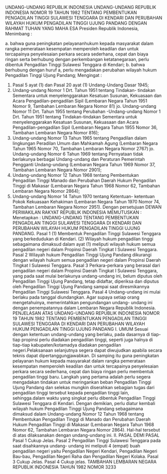  UNDANG-UNDANG REPUBLIK INDONESIA UNDANG-UNDANG REPUBLIK INDONESIA NOMOR 19 TAHUN 1982 TENTANG PEMBENTUKAN PENGADILAN TINGGI SULAWESI TENGGARA DI KENDARI DAN PERUBAHAN WILAYAH HUKUM PENGADILAN TINGGI UJUNG PANDANG
DENGAN RAHMAT TUHAN YANG MAHA ESA Presiden Republik Indonesia,
Menimbang :

a. bahwa guna peningkatan pelayananhukum kepada masyarakat dalam rangka pemerataan kesempatan memperoleh keadilan dan untuk tercapainya penyelesaian perkara secara sederhana, cepat dan biaya ringan serta berhubung dengan perkembangan ketatanegaraan, perlu dibentuk Pengadilan Tinggi Sulawesi Tenggara di Kendari;
b. bahwa berhubung dengan huruf a, perlu mengadakan perubahan wilayah hukum Pengadilan Tinggi Ujung Pandang;
Mengingat :

1. Pasal 5 ayat (1) dan Pasal 20 ayat (1) Undang-Undang Dasar 1945;
2. Undang-undang Nomor 1 Drt. Tahun 1951 tentang Tindakan- tindakan Sementara untuk menyelenggarakan Kesatuan Susunan, Kekuasaan dan Acara Pengadilan-pengadilan Sipil (Lembaran Negara Tahun 1951 Nomor 9, Tambahan Lembaran Negara Nomor 81) jo. Undang-undang Nomor 11 Drt. Tahun 1955 tentang Perubahan -Undang-undang Nomor 1 Drt. Tahun 1951 tentang Tindakan-tindakan Sementara untuk menyelenggarakan Kesatuan Susunan, Kekuasaan dan Acara Pengadilan-pengadilan Sipil (Lembaran Negara Tahun 1955 Nomor 36, Tambahan Lembaran Negara Nomor 816);
3. Undang-undang Nomor 13 Tahun 1965 tentang Pengadilan dalam lingkungan Peradilan Umum dan Mahkamah Agung (Lembaran Negara Tahun 1965 Nomor 70, Tambahan Lembaran Negara Nomor 2767) jo. Undang-undang Nomor 6 Tahun 1969 tentang Pernyataan tidak berlakunya berbagai Undang-undang dan Peraturan Pemerintah Pengganti Undang-undang (Lembaran Negara Tahun 1969 Nomor 37, Tambahan Lembaran Negara Nomor 2901);
4. Undang-undang Nomor 12 Tahun 1968 tentang Pembentukan Pengadilan Tinggi Manado dan Perubahan Daerah Hukum Pengadilan Tinggi di Makasar (Lembaran Negara Tahun 1968 Nomor 62, Tambahan Lembaran Negara Nomor 2864);
5. Undang-undang Nomor 14 Tahun 1970 tentang Ketentuan- ketentuan Pokok Kekuasaan Kehakiman (Lembaran Negara Tahun 1970 Nomor 74, Tambahan Lembaran Negara Nomor 2951). Dengan persetujuan DEWAN PERWAKILAN RAKYAT REPUBLIK INDONESIA
MEMUTUSKAN :
 Menetapkan : UNDANG-UNDANG TENTANG PEMBENTUKAN PENGADILAN TINGGI SULAWESI TENGGARA DI KENDARI DAN PERUBAHAN WILAYAH HUKUM PENGADILAN TINGGI UJUNG PANDANG.
Pasal 1
(1) Membentuk Pengadilan Tinggi Sulawesi Tenggara yang berkedudukan di Kendari.
(2) Wilayah hukum pengadilan tinggi sebagaimana dimaksud dalam ayat (1) meliputi wilayah hukum semua pengadilan negeri dalam Propinsi Daerah Tingkat I Sulawesi Tenggara.
Pasal 2
Wilayah hukum Pengadilan Tinggi Ujung Pandang dikurangi dengan wilayah hukum semua pengadilan negeri dalam Propinsi Daerah Tingkat I Sulawesi Tenggara.
Pasal 3
Perkara-perkara yang berasal dari pengadilan negeri dalam Propinsi Daerah Tingkat I Sulawesi Tenggara, yang pada saat mulai berlakunya undang-undang ini, belum diputus oleh Pengadilan Tinggi Ujung Pandang, tetap didaftar, diperiksa dan diputus oleh Pengadilan Tinggi Ujung Pandang sampai saat diresmikannya Pengadilan Tinggi Sulawesi Tenggara.
Pasal 4
Undang-undang ini mulai berlaku pada tanggal diundangkan. Agar supaya setiap orang mengetahuinya, memerintahkan pengundangan undang- undang ini dengan penempatannya dalam Lembaran Negara Republik Indonesia. PENJELASAN ATAS UNDANG-UNDANG REPUBLIK INDONESIA NOMOR 19 TAHUN 1982 TENTANG PEMBENTUKAN PENGADILAN TINGGI SULAWESI TENGGARA DI KENDARI DAN PERUBAHAN WILAYAH HUKUM PENGADILAN TINGGI UJUNG PANDANG I. UMUM Sesuai dengan ketentuan undang-undang yang berlaku, pada dasarnya di tiap-tiap propinsi perlu diadakan pengadilan tinggi, seperti juga halnya di tiap-tiap kabupaten/kotamadya diadakan pengadilan negeri.Pelaksanaan selanjutnya segera dapat diwujudkan apabila secara teknis dapat dipertanggungjawabkan. Di samping itu guna peningkatan pelayanan hukum kepada masyarakat dalam rangka pemerataan kesempatan memperoleh keadilan dan untuk tercapainya penyelesaian perkara secara sederhana, cepat dan biaya ringan perlu membentuk pengadilan tinggi baru. Langkah yang pertama adalah perlu segera mengadakan tindakan untuk meringankan beban Pengadilan Tinggi Ujung Pandang dan selekas mungkin diserahkan sebagian tugas dari pengadilan tinggi tersebut kepada pengadilan tinggi lain, sehingga.dalam waktu yang singkat perlu dibentuk Pengadilan Tinggi Sulawesi Tenggara di Kendari. Dengan demikian, perlu diatur kembali wilayah hukum Pengadilan Tinggi Ujung Pandang sebagaimana dimaksud dalam Undang-undang Nomor 12 Tahun 1968 tentang Pembentukan Pengadilan Tinggi di Manado dan Perubahan Daerah Hukum Pengadilan Tinggi di Makasar (Lembaran Negara Tahun 1968 Nomor 62, Tambahan Lembaran Negara Nomor 2864). Hal-hal tersebut di atas dilaksanakan dengan undang-undang ini. II. PASAL DEMI PASAL
Pasal 1
Cukup Jelas.
Pasal 2
Pengadilan Tinggi Sulawesi Tenggara pada saat disahkannya undang- undang ini meliputi 4 (empat) buah pengadilan negeri yaitu Pengadilan Negeri Kendari, Pengadilan Negeri Bau-bau, Pengadilan Negeri Raha dan Pengadilan Negeri Kolaka.
Pasal 3
Cukup Jelas.
Pasal 4
Cukup jelas. TAMBAHAN LEMBARAN NEGARA REPUBLIK INDONESIA TAHUN 1982 NOMOR 3233